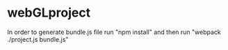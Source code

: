 # webGLproject  
In order to generate bundle.js file run "npm install" and then run "webpack ./project.js bundle.js"